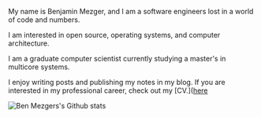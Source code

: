 My name is Benjamin Mezger, and I am a software engineers lost in a world of code and numbers.

I am interested in open source, operating systems, and computer architecture. 

I am a graduate computer scientist currently studying a master's in multicore systems.

I enjoy writing posts and publishing my notes in my blog. If you are interested in my professional career, check out my [CV.]([here](https://seds.nl/files/Benjamin_Mezger_CV.pdf)

![Ben Mezgers's Github stats](https://github-readme-stats.vercel.app/api?username=benmezger&count_private=true)
